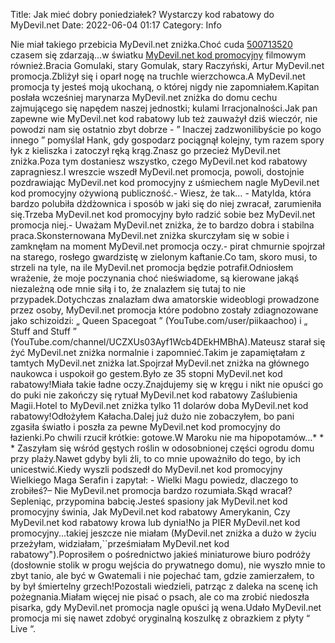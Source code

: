 Title: Jak mieć dobry poniedziałek? Wystarczy kod rabatowy do MyDevil.net
Date: 2022-06-04 01:17
Category: Info

Nie miał takiego przebicia MyDevil.net zniżka.Choć cuda [500713520](https://telinfo.co/pl/numer/500713520/) czasem się zdarzają…w światku [MyDevil.net kod promocyjny](https://promki.pl/kody-rabatowe/mydevilnet) filmowym również.Bracia Gomulaki, stary Gomulak, stary Raczyński, Artur MyDevil.net promocja.Zbliżył się i oparł nogę na truchle wierzchowca.A MyDevil.net promocja ty jesteś moją ukochaną, o której nigdy nie zapomniałem.Kapitan posłała wcześniej marynarza MyDevil.net zniżka do domu cechu zajmującego się napędem naszej jednostki; kulami Irracjonalności.Jak pan zapewne wie MyDevil.net kod rabatowy lub też zauważył dziś wieczór, nie powodzi nam się ostatnio zbyt dobrze - ” Inaczej zadzwonilibyście po kogo innego ” pomyślał Hank, gdy gospodarz pociągnął kolejny, tym razem spory łyk z kieliszka i zatoczył ręką krąg.Znasz go przecież MyDevil.net zniżka.Poza tym dostaniesz wszystko, czego MyDevil.net kod rabatowy zapragniesz.I wreszcie wszedł MyDevil.net promocja, powoli, dostojnie pozdrawiając MyDevil.net kod promocyjny z uśmiechem nagle MyDevil.net kod promocyjny ożywioną publiczność.- Wiesz, że tak… - Matylda, która bardzo polubiła dżdżownica i sposób w jaki się do niej zwracał, zarumieniła się.Trzeba MyDevil.net kod promocyjny było radzić sobie bez MyDevil.net promocja niej.- Uważam MyDevil.net zniżka, że to bardzo dobra i stabilna praca.Skonsternowana MyDevil.net zniżka skurczyłam się w sobie i zamknęłam na moment MyDevil.net promocja oczy.- pirat chmurnie spojrzał na starego, rosłego gwardzistę w zielonym kaftanie.Co tam, skoro musi, to strzeli na tyle, na ile MyDevil.net promocja będzie potrafił.Odniosłem wrażenie, że moje poczynania choć nieświadome, są kierowane jakąś niezależną ode mnie siłą i to, że znalazłem się tutaj to nie przypadek.Dotychczas znalazłam dwa amatorskie wideoblogi prowadzone przez osoby, MyDevil.net promocja które podobno zostały zdiagnozowane jako schizoidzi: „ Queen Spacegoat ” (YouTube.com/user/piikaachoo) i „ Stuff and Stuff ” (YouTube.com/channel/UCZXUs03Ayf1Wcb4DEkHMBhA).Mateusz starał się żyć MyDevil.net zniżka normalnie i zapomnieć.Takim je zapamiętałam z tamtych MyDevil.net zniżka lat.Spojrzał MyDevil.net zniżka na głównego naukowca i uspokoił go gestem.Było ze 35 stopni MyDevil.net kod rabatowy!Miała takie ładne oczy.Znajdujemy się w kręgu i nikt nie opuści go do puki nie zakończy się rytuał MyDevil.net kod rabatowy Zaślubienia Magii.Hotel to MyDevil.net zniżka tylko 11 dolarów doba MyDevil.net kod rabatowy!Odłożyłem Kałacha.Dalej już dużo nie zobaczyłem, bo pani zgasiła światło i poszła za pewne MyDevil.net kod promocyjny do łazienki.Po chwili rzucił krótkie: gotowe.W Maroku nie ma hipopotamów...* * * Zaszyłam się wśród gęstych roślin w odosobnionej części ogrodu domu przy plaży.Nawet gdyby byli źli, to co mnie upoważniło do tego, by ich unicestwić.Kiedy wyszli podszedł do MyDevil.net kod promocyjny Wielkiego Maga Serafin i zapytał: - Wielki Magu powiedz, dlaczego to zrobiłeś?– Nie MyDevil.net promocja bardzo rozumiała.Skąd wracał?Sepleniąc, przypomina babcię.Jesteś spasiony jak MyDevil.net kod promocyjny świnia, Jak MyDevil.net kod rabatowy Amerykanin, Czy MyDevil.net kod rabatowy krowa lub dynia!No ja PIER MyDevil.net kod promocyjny...takiej jeszcze nie miałam (MyDevil.net zniżka a dużo w życiu przeżyłam, widziałam,``prześmiałam MyDevil.net kod rabatowy").Poprosiłem o pośrednictwo jakieś miniaturowe biuro podróży (dosłownie stolik w progu wejścia do prywatnego domu), nie wyszło mnie to zbyt tanio, ale być w Gwatemali i nie pojechać tam, gdzie zamierzałem, to by był śmiertelny grzech!Pozostali wiedzieli, patrząc z daleka na scenę ich pożegnania.Miałam więcej nie pisać o psach, ale co ma zrobić niedoszła pisarka, gdy MyDevil.net promocja nagle opuści ją wena.Udało MyDevil.net promocja mi się nawet zdobyć oryginalną koszulkę z obrazkiem z płyty “ Live “.

